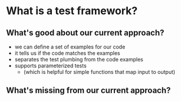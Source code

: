 # What is a test framework?

## What's good about our current approach?

- we can define a set of examples for our code
- it tells us if the code matches the examples
- separates the test plumbing from the code examples
- supports parameterized tests
    - (which is helpful for simple functions that map input to output)

## What's missing from our current approach?

